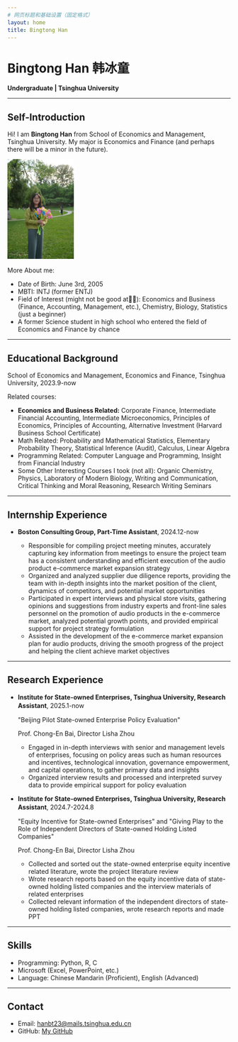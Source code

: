 ```yaml
---
# 网页标题和基础设置（固定格式）
layout: home
title: Bingtong Han
---
```


# Bingtong Han 韩冰童
**Undergraduate | Tsinghua University**


---

## Self-Introduction
Hi! I am **Bingtong Han** from School of Economics and Management, Tsinghua University. My major is Economics and Finance (and perhaps there will be a minor in the future).   


<div style="text-align:left">
  <img src="my-photo.jpg" alt="照片" width="150">
</div>  


More About me:  
- Date of Birth: June 3rd, 2005
- MBTI: INTJ (former ENTJ)
- Field of Interest (might not be good at🤦‍♀️): Economics and Business (Finance, Accounting, Management, etc.), Chemistry, Biology, Statistics (just a beginner)
- A former Science student in high school who entered the field of Economics and Finance by chance  


---

## Educational Background
School of Economics and Management, Economics and Finance, Tsinghua University, 2023.9-now  


Related courses:
- **Economics and Business Related:** Corporate Finance, Intermediate Financial Accounting, Intermediate Microeconomics, Principles of Economics, Principles of Accounting, Alternative Investment (Harvard Business School Certificate)
- Math Related: Probability and Mathematical Statistics, Elementary Probability Theory, Statistical Inference (Audit), Calculus, Linear Algebra
- Programming Related: Computer Language and Programming, Insight from Financial Industry
- Some Other Interesting Courses I took (not all): Organic Chemistry, Physics, Laboratory of Modern Biology, Writing and Communication, Critical Thinking and Moral Reasoning, Research Writing Seminars


---

## Internship Experience
- **Boston Consulting Group, Part-Time Assistant**, 2024.12-now


  * Responsible for compiling project meeting minutes, accurately capturing key information from meetings to ensure the project team has a consistent understanding and efficient execution of the audio product e-commerce market expansion strategy  
  * Organized and analyzed supplier due diligence reports, providing the team with in-depth insights into the market position of the client, dynamics of competitors, and potential market opportunities  
  * Participated in expert interviews and physical store visits, gathering opinions and suggestions from industry experts and front-line sales personnel on the promotion of audio products in the e-commerce market, analyzed potential growth points, and provided empirical support for project strategy formulation  
  * Assisted in the development of the e-commerce market expansion plan for audio products, driving the smooth progress of the project and helping the client achieve market objectives

---

## Research Experience
- **Institute for State-owned Enterprises, Tsinghua University, Research Assistant**, 2025.1-now　　

  "Beijing Pilot State-owned Enterprise Policy Evaluation"


  Prof. Chong-En Bai, Director Lisha Zhou


  * Engaged in in-depth interviews with senior and management levels of enterprises, focusing on policy areas such as human resources and incentives, technological innovation, governance empowerment, and capital operations, to gather primary data and insights
  * Organized interview results and processed and interpreted survey data to provide empirical support for policy evaluation


- **Institute for State-owned Enterprises, Tsinghua University, Research Assistant**, 2024.7-2024.8　　

  "Equity Incentive for State-owned Enterprises" and "Giving Play to the Role of Independent Directors of State-owned Holding Listed Companies"


  Prof. Chong-En Bai, Director Lisha Zhou


  * Collected and sorted out the state-owned enterprise equity incentive related literature, wrote the project literature review  
  * Wrote research reports based on the equity incentive data of state-owned holding listed companies and the interview materials of related enterprises  
  * Collected relevant information of the independent directors of state-owned holding listed companies, wrote research reports and made PPT  


---

## Skills
- Programming: Python, R, C
- Microsoft (Excel, PowerPoint, etc.)
- Language: Chinese Mandarin (Proficient), English (Advanced)

---

## Contact
- Email: hanbt23@mails.tsinghua.edu.cn
- GitHub: [My GitHub](https://github.com/BingtongHan)

